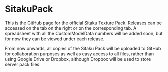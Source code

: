 # SitakuPack
This is the GitHub page for the official Sitaku Texture Pack. Releases can be accessed on the tab on the right or on the corresponding tab. A spreadsheet with all the CustomModelData numbers will be added soon, but for now they can be viewed under each release.

From now onwards, all copies of the Sitaku Pack will be uploaded to GitHub for collaboration purposes as well as easy access to all files, rather than using Google Drive or Dropbox, although Dropbox will be used to store server pack files.
